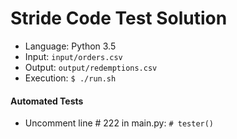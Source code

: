 # Stride Code Test Solution

 - Language: Python 3.5
 - Input: `input/orders.csv`
 - Output: `output/redemptions.csv`
 - Execution: `$ ./run.sh`
 
#### Automated Tests

- Uncomment line # 222 in main.py: `# tester()`